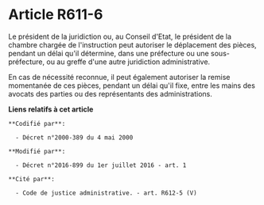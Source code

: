 # Article R611-6

Le président de la juridiction ou, au Conseil d'Etat, le président de la  chambre chargée de l'instruction peut autoriser le
déplacement des pièces, pendant un délai qu'il détermine, dans une préfecture ou une sous-préfecture, ou au greffe d'une
autre juridiction administrative. 

En cas de nécessité reconnue, il peut également autoriser la remise momentanée de ces pièces, pendant un délai qu'il fixe,
entre les mains des avocats des parties ou des représentants des administrations.

**Liens relatifs à cet article**

	**Codifié par**:

	  - Décret n°2000-389 du 4 mai 2000

	**Modifié par**:

	  - Décret n°2016-899 du 1er juillet 2016 - art. 1

	**Cité par**:

	  - Code de justice administrative. - art. R612-5 (V)
